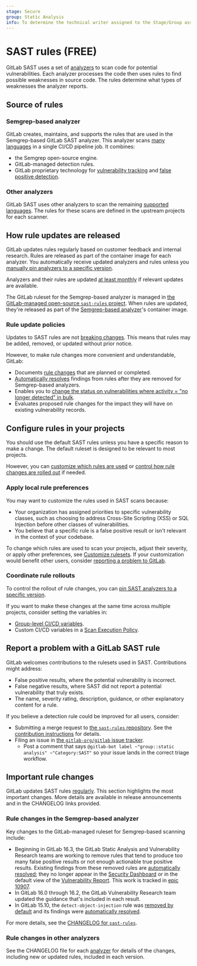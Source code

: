 ```yaml
---
stage: Secure
group: Static Analysis
info: To determine the technical writer assigned to the Stage/Group associated with this page, see https://handbook.gitlab.com/handbook/product/ux/technical-writing/#assignments
---
```


# SAST rules **(FREE)**

GitLab SAST uses a set of [analyzers](analyzers.md) to scan code for potential vulnerabilities.
Each analyzer processes the code then uses rules to find possible weaknesses in source code.
The rules determine what types of weaknesses the analyzer reports.

## Source of rules

### Semgrep-based analyzer

GitLab creates, maintains, and supports the rules that are used in the Semgrep-based GitLab SAST analyzer.
This analyzer scans [many languages](index.md#supported-languages-and-frameworks) in a single CI/CD pipeline job.
It combines:

- the Semgrep open-source engine.
- GitLab-managed detection rules.
- GitLab proprietary technology for [vulnerability tracking](index.md#advanced-vulnerability-tracking) and [false positive detection](index.md#false-positive-detection).

### Other analyzers

GitLab SAST uses other analyzers to scan the remaining [supported languages](index.md#supported-languages-and-frameworks).
The rules for these scans are defined in the upstream projects for each scanner.

## How rule updates are released

GitLab updates rules regularly based on customer feedback and internal research.
Rules are released as part of the container image for each analyzer.
You automatically receive updated analyzers and rules unless you [manually pin analyzers to a specific version](index.md#pinning-to-minor-image-version).

Analyzers and their rules are updated [at least monthly](../index.md#vulnerability-scanner-maintenance) if relevant updates are available.

The GitLab ruleset for the Semgrep-based analyzer is managed in [the GitLab-managed open-source `sast-rules` project](https://gitlab.com/gitlab-org/security-products/sast-rules).
When rules are updated, they're released as part of the [Semgrep-based analyzer](https://gitlab.com/gitlab-org/security-products/analyzers/semgrep)'s container image.

### Rule update policies

Updates to SAST rules are not [breaking changes](../../../update/terminology.md#breaking-change).
This means that rules may be added, removed, or updated without prior notice.

However, to make rule changes more convenient and understandable, GitLab:

- Documents [rule changes](#important-rule-changes) that are planned or completed.
- [Automatically resolves](index.md#automatic-vulnerability-resolution) findings from rules after they are removed for Semgrep-based analyzers.
- Enables you to [change the status on vulnerabilities where activity = "no longer detected" in bulk](../vulnerability_report/index.md#change-status-of-vulnerabilities).
- Evaluates proposed rule changes for the impact they will have on existing vulnerability records.

## Configure rules in your projects

You should use the default SAST rules unless you have a specific reason to make a change.
The default ruleset is designed to be relevant to most projects.

However, you can [customize which rules are used](#apply-local-rule-preferences) or [control how rule changes are rolled out](#coordinate-rule-rollouts) if needed.

### Apply local rule preferences

You may want to customize the rules used in SAST scans because:

- Your organization has assigned priorities to specific vulnerability classes, such as choosing to address Cross-Site Scripting (XSS) or SQL Injection before other classes of vulnerabilities.
- You believe that a specific rule is a false positive result or isn't relevant in the context of your codebase.

To change which rules are used to scan your projects, adjust their severity, or apply other preferences, see [Customize rulesets](customize_rulesets.md).
If your customization would benefit other users, consider [reporting a problem to GitLab](#report-a-problem-with-a-gitlab-sast-rule).

### Coordinate rule rollouts

To control the rollout of rule changes, you can [pin SAST analyzers to a specific version](index.md#pinning-to-minor-image-version).

If you want to make these changes at the same time across multiple projects, consider setting the variables in:

- [Group-level CI/CD variables](../../../ci/variables/index.md#for-a-group).
- Custom CI/CD variables in a [Scan Execution Policy](../policies/scan-execution-policies.md).

## Report a problem with a GitLab SAST rule
<!-- This title is intended to match common search queries users might make. -->

GitLab welcomes contributions to the rulesets used in SAST.
Contributions might address:

- False positive results, where the potential vulnerability is incorrect.
- False negative results, where SAST did not report a potential vulnerability that truly exists.
- The name, severity rating, description, guidance, or other explanatory content for a rule.

If you believe a detection rule could be improved for all users, consider:

- Submitting a merge request to [the `sast-rules` repository](https://gitlab.com/gitlab-org/security-products/sast-rules). See the [contribution instructions](https://gitlab.com/gitlab-org/security-products/sast-rules#contributing) for details.
- Filing an issue in [the `gitlab-org/gitlab` issue tracker](https://gitlab.com/gitlab-org/gitlab/-/issues/).
  - Post a comment that says `@gitlab-bot label ~"group::static analysis" ~"Category:SAST"` so your issue lands in the correct triage workflow.

## Important rule changes

GitLab updates SAST rules [regularly](#how-rule-updates-are-released).
This section highlights the most important changes.
More details are available in release announcements and in the CHANGELOG links provided.

### Rule changes in the Semgrep-based analyzer

Key changes to the GitLab-managed ruleset for Semgrep-based scanning include:

- Beginning in GitLab 16.3, the GitLab Static Analysis and Vulnerability Research teams are working to remove rules that tend to produce too many false positive results or not enough actionable true positive results. Existing findings from these removed rules are [automatically resolved](index.md#automatic-vulnerability-resolution); they no longer appear in the [Security Dashboard](../security_dashboard/index.md#project-security-dashboard) or in the default view of the [Vulnerability Report](../vulnerability_report/index.md). This work is tracked in [epic 10907](https://gitlab.com/groups/gitlab-org/-/epics/10907).
- In GitLab 16.0 through 16.2, the GitLab Vulnerability Research team updated the guidance that's included in each result.
- In GitLab 15.10, the `detect-object-injection` rule was [removed by default](https://gitlab.com/gitlab-org/gitlab/-/issues/373920) and its findings were [automatically resolved](index.md#automatic-vulnerability-resolution).

For more details, see the [CHANGELOG for `sast-rules`](https://gitlab.com/gitlab-org/security-products/sast-rules/-/blob/main/CHANGELOG.md).

### Rule changes in other analyzers

See the CHANGELOG file for each [analyzer](analyzers.md) for details of the changes, including new or updated rules, included in each version.
